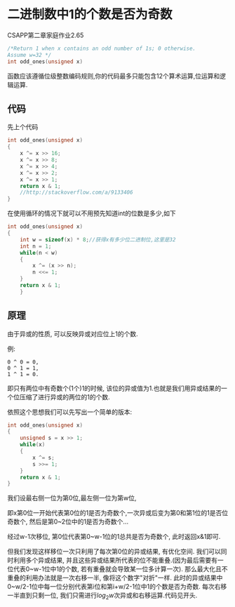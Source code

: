 # 二进制数中1的个数是否为奇数


CSAPP第二章家庭作业2.65
```c
/*Return 1 when x contains an odd number of 1s; 0 otherwise.
Assume w=32 */
int odd_ones(unsigned x)
```

函数应该遵循位级整数编码规则,你的代码最多只能包含12个算术运算,位运算和逻辑运算.

## 代码
先上个代码
```c
int odd_ones(unsigned x)
{
    x ^= x >> 16;
    x ^= x >> 8;
    x ^= x >> 4;
    x ^= x >> 2;
    x ^= x >> 1;
    return x & 1;
    //http://stackoverflow.com/a/9133406
}
```
在使用循环的情况下就可以不用预先知道int的位数是多少,如下
```c
int odd_ones(unsigned x) 
{ 
	int w = sizeof(x) * 8;//获得x有多少位二进制位,这里是32 
	int n = 1; 
	while(n < w)
	{ 
		x ^= (x >> n); 
		n <<= 1; 
	} 
	return x & 1; 
	}
```

## 原理
由于异或的性质, 可以反映异或对应位上1的个数.

例:

	0 ^ 0 = 0,
	0 ^ 1 = 1, 
	1 ^ 1 = 0.
	
即只有两位中有奇数个(1个)1的时候, 该位的异或值为1.也就是我们用异或结果的一个位压缩了进行异或的两位的1的个数.

依照这个思想我们可以先写出一个简单的版本:
```c
int odd_ones(unsigned x)
{ 
	unsigned s = x >> 1;
	while(x)
	{
		x ^= s;
		s >>= 1;
	} 
	return x & 1; 
}
```
我们设最右侧一位为第0位,最左侧一位为第w位,

即x第0位一开始代表第0位的1是否为奇数个,一次异或后变为第0和第1位的1是否位奇数个, 然后是第0~2位中的1是否为奇数个...

经过w-1次移位, 第0位代表第0~w-1位的1总共是否为奇数个, 此时返回x&1即可.

但我们发现这样移位一次只利用了每次第0位的异或结果, 有优化空间. 
我们可以同时利用多个异或结果, 并且这些异或结果所代表的位不能重叠.(因为最后需要有一位代表0~w-1位中1的个数, 若有重叠就会导致某一位多计算一次). 
那么最大化且不重叠的利用办法就是一次右移一半, 像将这个数字"对折"一样. 此时的异或结果中0~w/2-1位中每一位分别代表第i位和第i+w/2-1位中1的个数是否为奇数. 
每次右移一半直到只剩一位, 我们只需进行$log_2w$次异或和右移运算.代码见开头.



